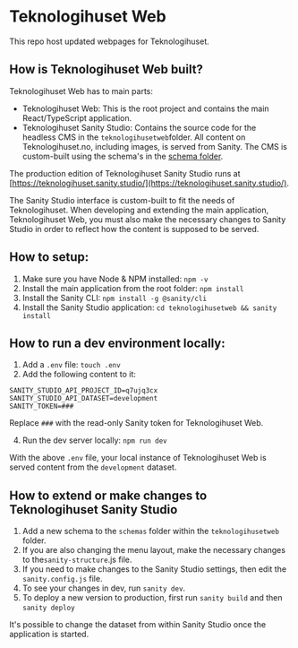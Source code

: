 # Teknologihuset Web

This repo host updated webpages for Teknologihuset.

## How is Teknologihuset Web built?

Teknologihuset Web has to main parts:

- Teknologihuset Web: This is the root project and contains the main React/TypeScript application.
- Teknologihuset Sanity Studio: Contains the source code for the headless CMS in the `teknologihusetweb`folder. All content on Teknologihuset.no, including images, is served from Sanity. The CMS is custom-built using the schema's in the [schema folder](teknologihusetweb/schemas).

The production edition of Teknologihuset Sanity Studio runs at [https://teknologihuset.sanity.studio/](https://teknologihuset.sanity.studio/).

The Sanity Studio interface is custom-built to fit the needs of Teknologihuset. When developing and extending the main application, Teknologihuset Web, you must also make the necessary changes to Sanity Studio in order to reflect how the content is supposed to be served.

## How to setup:

1. Make sure you have Node & NPM installed: `npm -v`
2. Install the main application from the root folder: `npm install`
3. Install the Sanity CLI: `npm install -g @sanity/cli`
4. Install the Sanity Studio application: `cd teknologihusetweb && sanity install`

## How to run a dev environment locally:

1. Add a `.env` file: `touch .env`
2. Add the following content to it:

```
SANITY_STUDIO_API_PROJECT_ID=q7ujq3cx
SANITY_STUDIO_API_DATASET=development
SANITY_TOKEN=###
```

Replace `###` with the read-only Sanity token for Teknologihuset Web.

4. Run the dev server locally: `npm run dev`

With the above `.env` file, your local instance of Teknologihuset Web is served content from the `development` dataset.

## How to extend or make changes to Teknologihuset Sanity Studio

1. Add a new schema to the `schemas` folder within the `teknologihusetweb` folder.
2. If you are also changing the menu layout, make the necessary changes to the`sanity-structure`.js file.
3. If you need to make changes to the Sanity Studio settings, then edit the `sanity.config.js` file.
4. To see your changes in dev, run `sanity dev`.
5. To deploy a new version to production, first run `sanity build` and then `sanity deploy`

It's possible to change the dataset from within Sanity Studio once the application is started.